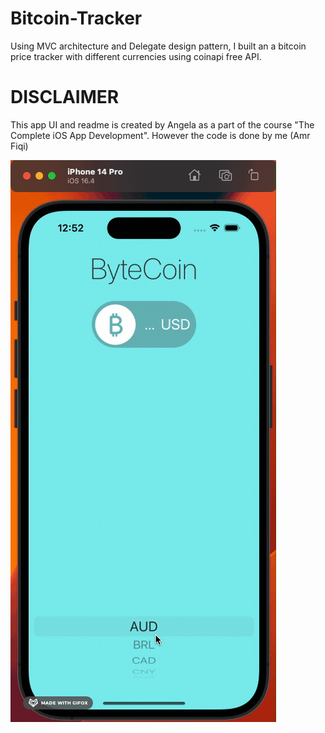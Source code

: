 # Bitcoin-Tracker
Using MVC architecture and Delegate design pattern, I built an a bitcoin price tracker with different currencies using coinapi free API.

# DISCLAIMER
This app UI and readme is created by Angela as a part of the course "The Complete iOS App Development".
However the code is done by me (Amr Fiqi)

![](https://github.com/AmrFiqi/Bitcoin-Tracker/blob/master/Bitcoin.gif)
